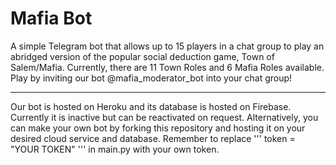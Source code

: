 # Mafia Bot

A simple Telegram bot that allows up to 15 players in a chat group to play an abridged version of the popular social deduction game, Town of Salem/Mafia.
Currently, there are 11 Town Roles and 6 Mafia Roles available.
Play by inviting our bot @mafia_moderator_bot into your chat group!
___
Our bot is hosted on Heroku and its database is hosted on Firebase. Currently it is inactive but can be reactivated on request.
Alternatively, you can make your own bot by forking this repository and hosting it on your desired cloud service and database.
Remember to replace 
'''
token = "YOUR TOKEN"
'''
in main.py with your own token.


